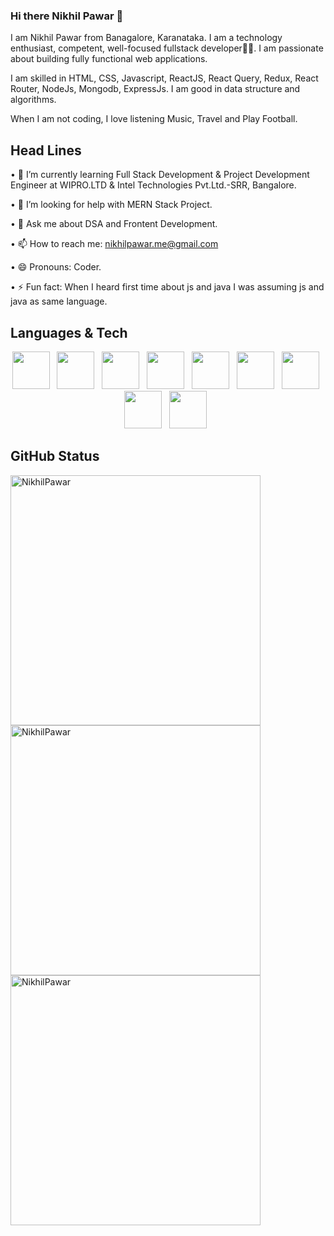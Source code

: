 ### Hi there Nikhil Pawar 👋

I am Nikhil Pawar from Banagalore, Karanataka. I am a technology enthusiast, competent, well-focused fullstack developer👨‍💻. I am passionate about building fully functional web applications.

I am skilled in HTML, CSS, Javascript, ReactJS, React Query, Redux, React Router, NodeJs, Mongodb, ExpressJs. I am good in data structure and algorithms.

When I am not coding, I love listening Music, Travel and Play Football.

## Head Lines

• 🌱 I’m currently learning Full Stack Development & Project Development Engineer at WIPRO.LTD & Intel Technologies Pvt.Ltd.-SRR, Bangalore.

• 🤔 I’m looking for help with MERN Stack Project.

• 💬 Ask me about DSA and Frontent Development.

• 📫 How to reach me: nikhilpawar.me@gmail.com

• 😄 Pronouns: Coder.

• ⚡ Fun fact: When I heard first time about js and java I was assuming js and java as same language.


## Languages & Tech

<p align='center'>
    <img height="60" src="https://cdn-icons-png.flaticon.com/128/5968/5968267.png">&nbsp;&nbsp;
    <img height="60" src="https://cdn-icons-png.flaticon.com/128/919/919826.png">&nbsp;&nbsp;
    <img height="60" src="https://cdn-icons-png.flaticon.com/128/5968/5968292.png">&nbsp;&nbsp;
    <img height="60" src="https://cdn-icons-png.flaticon.com/128/5968/5968672.png">&nbsp;&nbsp;
    <img height="60" src="https://cdn-icons.flaticon.com/png/128/1183/premium/1183672.png?token=exp=1644298205~hmac=34c273f9cd674eda5c5977c30571d811">&nbsp;&nbsp;
    <img height="60" src="https://cdn-icons-png.flaticon.com/128/919/919825.png">&nbsp;&nbsp;
    <img height="60" src="https://cdn.iconscout.com/icon/free/png-64/mongodb-3-1175138.png">&nbsp;&nbsp;
     <img height="60" src="https://n7.nextpng.com/sticker-png/925/447/sticker-png-express-js-node-js-javascript-mongodb-node-js-text-trademark-logo-web-application.png">&nbsp;&nbsp;
    <img height="60" src="https://cdn-icons.flaticon.com/png/128/4494/premium/4494748.png?token=exp=1644299297~hmac=08ee6dd0c34e43cfcf214681e6ebeac4">&nbsp;&nbsp;
</p>


## GitHub Status
<p><img align="center" src="https://github-readme-stats.vercel.app/api?username=NikhilPawar&show_icons=true&locale=en&theme=dracula" alt="NikhilPawar"  style="width:400px;" />
<img align="left" src="https://github-readme-stats.vercel.app/api/top-langs?username=NikhilPawar&show_icons=true&locale=en&layout=compact&theme=dracula" alt="NikhilPawar" style="width:400px;" /></p>  



<p><img align="center" src="https://github-readme-streak-stats.herokuapp.com/?user=NikhilPawar&theme=tokyonight" alt="NikhilPawar" style="width:400px;"  /></p>







